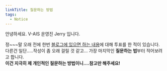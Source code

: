 ```yaml
---
linkTitle: 질문하는 방법
tags: 
  - Notice
---
```


안녕하세요. V-AIS 운영진 Jerry 입니다.

정~~~말 오래 전에 한번 [블로그에 있으면 하는 내용](0.Notice/contents_in_blog.md)에 대해 투표를 한 적이 있습니다.  
다른건 일단.....작성이 좀 오래 걸릴 것 같고... 가장 마지막인 **질문하는 법**부터 적어보려고 합니다.  
**이건 지극히 제 개인적인 질문하는 방법이니....참고만 해주세요!**

<!-- ### 질문하기 이전에
당연히 정리부터 합니다.  
- 어떤 내용을 질문할 것인가 -->